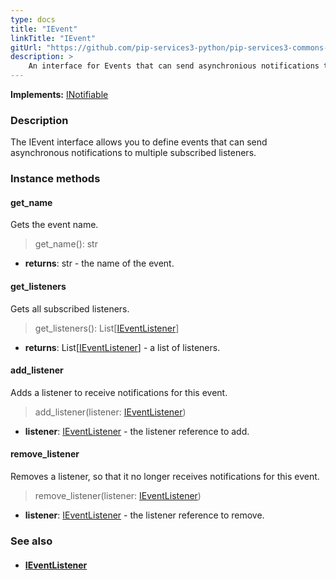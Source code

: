 ```yaml
---
type: docs
title: "IEvent"
linkTitle: "IEvent"
gitUrl: "https://github.com/pip-services3-python/pip-services3-commons-python"
description: > 
    An interface for Events that can send asynchronious notifications to multiple subscribed listeners.
---
```


**Implements:** [INotifiable](../../run/inotifiable)

### Description

The IEvent interface allows you to define events that can send asynchronous notifications to multiple subscribed listeners.

### Instance methods

#### get_name
Gets the event name.

> get_name(): str

- **returns**: str - the name of the event.

#### get_listeners
Gets all subscribed listeners.

> get_listeners(): List[[IEventListener](../ievent_listener)]

- **returns**: List[[IEventListener](../ievent_listener)] - a list of listeners.

#### add_listener
Adds a listener to receive notifications for this event.

> add_listener(listener: [IEventListener](../ievent_listener))

- **listener**: [IEventListener](../ievent_listener) - the listener reference to add.


#### remove_listener
Removes a listener, so that it no longer receives notifications for this event.

> remove_listener(listener: [IEventListener](../ievent_listener))

- **listener**: [IEventListener](../ievent_listener) - the listener reference to remove.


### See also
- #### [IEventListener](../ievent_listener)
